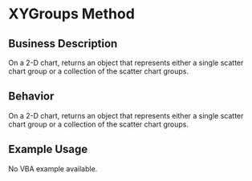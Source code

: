 # XYGroups Method

## Business Description
On a 2-D chart, returns an object that represents either a single scatter chart group or a collection of the scatter chart groups.

## Behavior
On a 2-D chart, returns an object that represents either a single scatter chart group or a collection of the scatter chart groups.

## Example Usage
No VBA example available.